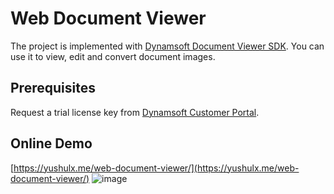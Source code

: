 # Web Document Viewer
The project is implemented with [Dynamsoft Document Viewer SDK](https://www.dynamsoft.com/document-viewer/docs/introduction/index.html). You can use it to view, edit and convert document images.

## Prerequisites
Request a trial license key from [Dynamsoft Customer Portal](https://www.dynamsoft.com/customer/license/trialLicense?product=ddv).

## Online Demo
[https://yushulx.me/web-document-viewer/](https://yushulx.me/web-document-viewer/)
![image](https://github.com/yushulx/web-document-viewer/assets/2202306/fd136bde-958e-447b-9e35-87f9e10a2e40)


